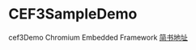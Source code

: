 # CEF3SampleDemo
cef3Demo  Chromium Embedded Framework
[简书地址](http://www.jianshu.com/p/07821ec32ecb)
